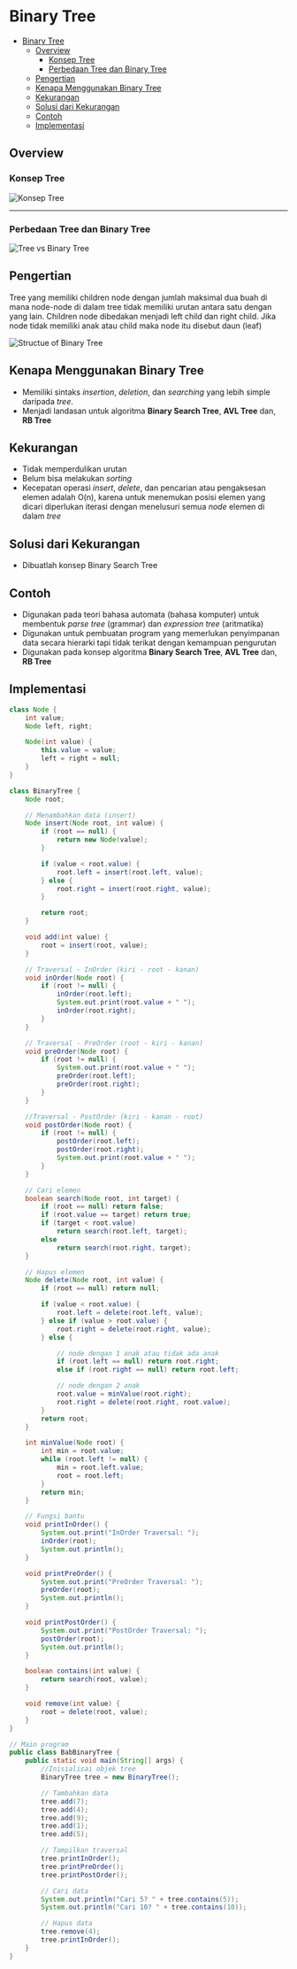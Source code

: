 # Binary Tree

- [Binary Tree](#binary-tree)
  - [Overview](#overview)
    - [Konsep Tree](#konsep-tree)
    - [Perbedaan Tree dan Binary Tree](#perbedaan-tree-dan-binary-tree)
  - [Pengertian](#pengertian)
  - [Kenapa Menggunakan Binary Tree](#kenapa-menggunakan-binary-tree)
  - [Kekurangan](#kekurangan)
  - [Solusi dari Kekurangan](#solusi-dari-kekurangan)
  - [Contoh](#contoh)
  - [Implementasi](#implementasi)


## Overview
### Konsep Tree
![Konsep Tree](Tree_BST_AVL_RB.png)
<hr>

### Perbedaan Tree dan Binary Tree
![Tree vs Binary Tree](Tree-vs-Binary.png)

## Pengertian
Tree yang memiliki children node dengan jumlah maksimal dua buah di mana node-node di dalam tree tidak memiliki urutan antara satu dengan yang lain. Children node dibedakan menjadi left child dan right child. Jika node tidak memiliki anak atau child maka node itu disebut daun (leaf)

![Structue of Binary Tree](Structure-of-binary_tree.png)

## Kenapa Menggunakan Binary Tree
- Memiliki sintaks *insertion*, *deletion*, dan *searching* yang lebih simple daripada *tree*.
- Menjadi landasan untuk algoritma **Binary Search Tree**, **AVL Tree** dan, **RB Tree**

## Kekurangan
- Tidak memperdulikan urutan
- Belum bisa melakukan *sorting*
- Kecepatan operasi *insert*, *delete*, dan pencarian atau pengaksesan elemen adalah O(n), karena untuk menemukan posisi elemen yang dicari diperlukan iterasi dengan menelusuri semua *node* elemen di dalam *tree*

## Solusi dari Kekurangan
- Dibuatlah konsep Binary Search Tree

## Contoh
- Digunakan pada teori bahasa automata (bahasa komputer) untuk membentuk *parse tree* (grammar) dan *expression tree* (aritmatika)
- Digunakan untuk pembuatan program yang memerlukan penyimpanan data secara hierarki tapi tidak terikat dengan kemampuan pengurutan
- Digunakan pada konsep algoritma **Binary Search Tree**, **AVL Tree** dan, **RB Tree**

## Implementasi
```java
class Node {
    int value;
    Node left, right;

    Node(int value) {
        this.value = value;
        left = right = null;
    }
}

class BinaryTree {
    Node root;

    // Menambahkan data (insert)
    Node insert(Node root, int value) {
        if (root == null) {
            return new Node(value);
        }

        if (value < root.value) {
            root.left = insert(root.left, value);
        } else {
            root.right = insert(root.right, value);
        }

        return root;
    }

    void add(int value) {
        root = insert(root, value);
    }

    // Traversal - InOrder (kiri - root - kanan)
    void inOrder(Node root) {
        if (root != null) {
            inOrder(root.left);
            System.out.print(root.value + " ");
            inOrder(root.right);
        }
    }

    // Traversal - PreOrder (root - kiri - kanan)
    void preOrder(Node root) {
        if (root != null) {
            System.out.print(root.value + " ");
            preOrder(root.left);
            preOrder(root.right);
        }
    }

    //Traversal - PostOrder (kiri - kanan - root)
    void postOrder(Node root) {
        if (root != null) {
            postOrder(root.left);
            postOrder(root.right);
            System.out.print(root.value + " ");
        }
    }

    // Cari elemen
    boolean search(Node root, int target) {
        if (root == null) return false;
        if (root.value == target) return true;
        if (target < root.value)
            return search(root.left, target);
        else
            return search(root.right, target);
    }

    // Hapus elemen
    Node delete(Node root, int value) {
        if (root == null) return null;

        if (value < root.value) {
            root.left = delete(root.left, value);
        } else if (value > root.value) {
            root.right = delete(root.right, value);
        } else {

            // node dengan 1 anak atau tidak ada anak
            if (root.left == null) return root.right;
            else if (root.right == null) return root.left;

            // node dengan 2 anak
            root.value = minValue(root.right);
            root.right = delete(root.right, root.value);
        }
        return root;
    }

    int minValue(Node root) {
        int min = root.value;
        while (root.left != null) {
            min = root.left.value;
            root = root.left;
        }
        return min;
    }

    // Fungsi bantu
    void printInOrder() {
        System.out.print("InOrder Traversal: ");
        inOrder(root);
        System.out.println();
    }

    void printPreOrder() {
        System.out.print("PreOrder Traversal: ");
        preOrder(root);
        System.out.println();
    }

    void printPostOrder() {
        System.out.print("PostOrder Traversal: ");
        postOrder(root);
        System.out.println();
    }

    boolean contains(int value) {
        return search(root, value);
    }

    void remove(int value) {
        root = delete(root, value);
    }
}

// Main program
public class BabBinaryTree {
    public static void main(String[] args) {
        //Inisialisai objek tree
        BinaryTree tree = new BinaryTree();

        // Tambahkan data
        tree.add(7);
        tree.add(4);
        tree.add(9);
        tree.add(1);
        tree.add(5);

        // Tampilkan traversal
        tree.printInOrder();
        tree.printPreOrder();
        tree.printPostOrder();

        // Cari data
        System.out.println("Cari 5? " + tree.contains(5));  
        System.out.println("Cari 10? " + tree.contains(10));

        // Hapus data
        tree.remove(4);
        tree.printInOrder();  
    }
}

```

